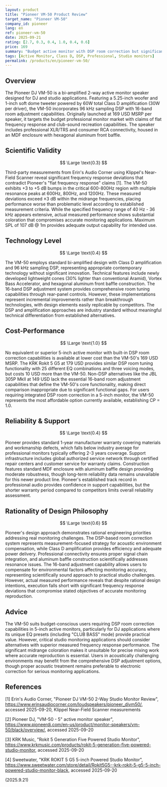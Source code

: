 ```yaml
---
layout: product
title: "Pioneer VM-50 Product Review"
target_name: "Pioneer VM-50"
company_id: pioneer
lang: en
ref: pioneer-vm-50
date: 2025-09-21
rating: [2.7, 0.3, 0.4, 1.0, 0.4, 0.6]
price: 169
summary: "Budget active monitor with DSP room correction but significant frequency response issues compromise monitoring accuracy"
tags: [Active Monitor, Class D, DSP, Professional, Studio monitors]
permalink: /products/en/pioneer-vm-50/
---
```

## Overview

The Pioneer DJ VM-50 is a bi-amplified 2-way active monitor speaker designed for DJ and studio applications. Featuring a 5.25-inch woofer and 1-inch soft dome tweeter powered by 60W total Class D amplification (30W per driver), the VM-50 incorporates 96 kHz sampling DSP with 16-band room adjustment capabilities. Originally launched at 169 USD MSRP per speaker, it targets the budget professional monitor market with claims of flat frequency response and club-sound recreation capabilities. The speaker includes professional XLR/TRS and consumer RCA connectivity, housed in an MDF enclosure with hexagonal aluminum front baffle.

## Scientific Validity

$$ \Large \text{0.3} $$

Third-party measurements from Erin's Audio Corner using Klippel's Near-Field Scanner reveal significant frequency response deviations that contradict Pioneer's "flat frequency response" claims [1]. The VM-50 exhibits +3 to +5 dB bumps in the critical 600-800Hz region with multiple resonance peaks at 600Hz, 800Hz, and 1200Hz. These measured deviations exceed ±3 dB within the midrange frequencies, placing performance worse than problematic level according to established measurement criteria. While the specified frequency range of 40 Hz - 36 kHz appears extensive, actual measured performance shows substantial coloration that compromises accurate monitoring applications. Maximum SPL of 107 dB @ 1m provides adequate output capability for intended use.

## Technology Level

$$ \Large \text{0.4} $$

The VM-50 employs standard bi-amplified design with Class D amplification and 96 kHz sampling DSP, representing appropriate contemporary technology without significant innovation. Technical features include newly developed lightweight cones (30% lighter than conventional Aramid), Vortex Bass Accelerator, and hexagonal aluminum front baffle construction. The 16-band DSP adjustment system provides comprehensive room tuning capabilities through rear-panel controls. However, these implementations represent incremental improvements rather than breakthrough technologies, with design elements easily replicable by competitors. The DSP and amplification approaches are industry standard without meaningful technical differentiation from established alternatives.

## Cost-Performance

$$ \Large \text{1.0} $$

No equivalent or superior 5-inch active monitor with built-in DSP room correction capabilities is available at lower cost than the VM-50's 169 USD MSRP. The KRK Rokit 5 G5 at 179 USD provides similar DSP room tuning functionality with 25 different EQ combinations and three voicing modes, but costs 10 USD more than the VM-50. Non-DSP alternatives like the JBL 305P MkII at 149 USD lack the essential 16-band room adjustment capabilities that define the VM-50's core functionality, making direct comparison inappropriate due to significant functional gaps. For users requiring integrated DSP room correction in a 5-inch monitor, the VM-50 represents the most affordable option currently available, establishing CP = 1.0.

## Reliability & Support

$$ \Large \text{0.4} $$

Pioneer provides standard 1-year manufacturer warranty covering materials and workmanship defects, which falls below industry average for professional monitors typically offering 2-3 years coverage. Support infrastructure includes global authorized service network through certified repair centers and customer service for warranty claims. Construction features standard MDF enclosure with aluminum baffle design providing moderate robustness, though long-term reliability data remains unavailable for this newer product line. Pioneer's established track record in professional audio provides confidence in support capabilities, but the shorter warranty period compared to competitors limits overall reliability assessment.

## Rationality of Design Philosophy

$$ \Large \text{0.6} $$

Pioneer's design approach demonstrates rational engineering priorities addressing real monitoring challenges. The DSP-based room correction system represents measurement-focused strategy for acoustic environment compensation, while Class D amplification provides efficiency and adequate power delivery. Professional connectivity ensures proper signal chain integration, and aluminum baffle construction scientifically addresses resonance issues. The 16-band adjustment capability allows users to compensate for environmental factors affecting monitoring accuracy, representing scientifically sound approach to practical studio challenges. However, actual measured performance reveals that despite rational design intentions, execution falls short with significant frequency response deviations that compromise stated objectives of accurate monitoring reproduction.

## Advice

The VM-50 suits budget-conscious users requiring DSP room correction capabilities in 5-inch active monitors, particularly for DJ applications where its unique EQ presets (including "CLUB BASS" mode) provide practical value. However, critical studio monitoring applications should consider alternatives with superior measured frequency response performance. The significant midrange coloration makes it unsuitable for precise mixing work where accurate reproduction is essential. Users in acoustically challenging environments may benefit from the comprehensive DSP adjustment options, though proper acoustic treatment remains preferable to electronic correction for serious monitoring applications.

## References

[1] Erin's Audio Corner, "Pioneer DJ VM-50 2-Way Studio Monitor Review", https://www.erinsaudiocorner.com/loudspeakers/pioneer_djvm50/, accessed 2025-09-20, Klippel Near-Field Scanner measurements

[2] Pioneer DJ, "VM-50 - 5" active monitor speaker", https://www.pioneerdj.com/en-us/product/monitor-speakers/vm-50/black/overview/, accessed 2025-09-20

[3] KRK Music, "Rokit 5 Generation Five Powered Studio Monitor", https://www.krkmusic.com/products/rokit-5-generation-five-powered-studio-monitor, accessed 2025-09-20

[4] Sweetwater, "KRK ROKIT 5 G5 5-inch Powered Studio Monitor", https://www.sweetwater.com/store/detail/Rokit5G5--krk-rokit-5-g5-5-inch-powered-studio-monitor-black, accessed 2025-09-20

(2025.9.21)